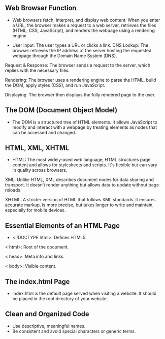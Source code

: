 ## Web Browser Function
- Web browsers fetch, interpret, and display web content. When you enter a URL, the browser makes a request to a web server, retrieves the files (HTML, CSS, JavaScript), and renders the webpage using a rendering engine.
  
- User Input: The user types a URL or clicks a link.
DNS Lookup: The browser retrieves the IP address of the server hosting the requested webpage through the Domain Name System (DNS).

Request & Response: The browser sends a request to the server, which replies with the necessary files.

Rendering: The browser uses a rendering engine to parse the HTML, build the DOM, apply styles (CSS), and run JavaScript.

Displaying: The browser then displays the fully rendered page to the user.

## The DOM (Document Object Model)
- The DOM is a structured tree of HTML elements. It allows JavaScript to modify and interact with a webpage by treating elements as nodes that can be accessed and changed.
  
## HTML, XML, XHTML
- HTML: The most widely-used web language, HTML structures page content and allows for stylesheets and scripts. It's flexible but can vary in quality across browsers.
  
XML: Unlike HTML, XML describes document nodes for data sharing and transport. It doesn’t render anything but allows data to update without page reloads.

XHTML: A stricter version of HTML that follows XML standards. It ensures accurate markup, is more precise, but takes longer to write and maintain, especially for mobile devices.

## Essential Elements of an HTML Page
- < !DOCTYPE html>: Defines HTML5.
  
< html>: Root of the document.

< head>: Meta info and links.

< body>: Visible content.

## The index.html Page
- index.html is the default page served when visiting a website. It should be placed in the root directory of your website.

## Clean and Organized Code
- Use descriptive, meaningful names.
- Be consistent and avoid special characters or generic terms.

